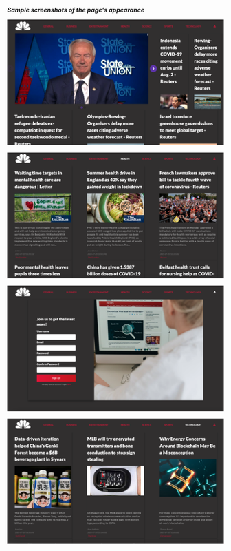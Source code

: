 ***Sample screenshots of the page's appearance***

![GitHub Logo](./src/view/1.png)

![GitHub Logo](./src/view/2.png)

![GitHub Logo](./src/view/3.png)

![GitHub Logo](./src/view/4.png)

